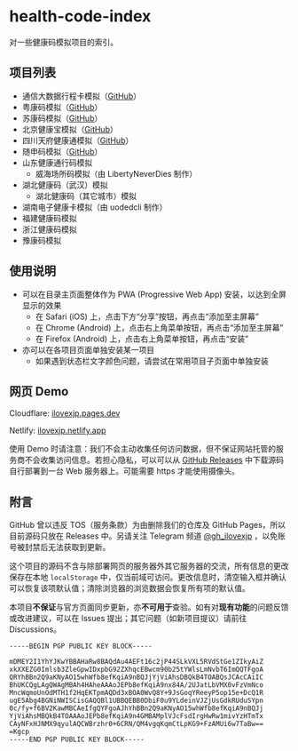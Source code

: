 # health-code-index

对一些健康码模拟项目的索引。

## 项目列表

- 通信大数据行程卡模拟（[GitHub](https://github.com/ilovexjp/trip-card)）
- 粤康码模拟（[GitHub](https://github.com/ilovexjp/ykm-simulator)）
- 苏康码模拟（[GitHub](https://github.com/ilovexjp/skm-simulator)）
- 北京健康宝模拟（[GitHub](https://github.com/ilovexjp/jkb-simulator)）
- 四川天府健康通模拟（[GitHub](https://github.com/ilovexjp/tfjkt-simulator)）
- 随申码模拟（[GitHub](https://github.com/ilovexjp/ssm-simulator)）
- 山东健康通行码模拟
  - 威海场所码模拟（由 LibertyNeverDies 制作）
- 湖北健康码（武汉）模拟
  - 湖北健康码（其它城市）模拟
- 湖南电子健康卡模拟（由 uodedcli 制作）
- 福建健康码模拟
- 浙江健康码模拟
- 豫康码模拟

## 使用说明

- 可以在目录主页面整体作为 PWA (Progressive Web App) 安装，以达到全屏显示的效果
  - 在 Safari (iOS) 上，点击下方“分享”按钮，再点击“添加至主屏幕”
  - 在 Chrome (Android) 上，点击右上角菜单按钮，再点击“添加至主屏幕”
  - 在 Firefox (Android) 上，点击右上角菜单按钮，再点击“安装”
- 亦可以在各项目页面单独安装某一项目
  - 如果遇到状态栏文字颜色问题，请尝试在常用项目子页面中单独安装

## 网页 Demo

Cloudflare: [ilovexjp.pages.dev](https://ilovexjp.pages.dev)

Netlify: [ilovexjp.netlify.app](https://ilovexjp.netlify.app)

使用 Demo 时请注意：我们不会主动收集任何访问数据，但不保证网站托管的服务商不会收集访问信息。若担心隐私，可以可以从 [GitHub Releases](https://github.com/ilovexjp/health-code-index/releases) 中下载源码自行部署到一台 Web 服务器上。可能需要 https 才能使用摄像头。

## 附言

GitHub 曾以违反 TOS（服务条款）为由删除我们的仓库及 GitHub Pages，所以目前源码只放在 Releases 中。另请关注 Telegram 频道 [@gh_ilovexjp](https://t.me/gh_ilovexjp) ，以免账号被封禁后无法获取到更新。

这个项目的源码不含与除部署网页的服务器外其它服务器的交流，所有信息的更改保存在本地 `localStorage` 中，仅当前域可访问。更改信息时，清空输入框并确认可以恢复该项默认值；清除浏览器的浏览数据会恢复所有项的默认值。

本项目**不保证**与官方页面同步更新，亦**不可用于**查验。如有对**现有功能**的问题反馈或改进建议，可以在 Issues 提出；其它问题（如新项目提议）请前往 Discussions。

```
-----BEGIN PGP PUBLIC KEY BLOCK-----

mDMEY2I1YhYJKwYBBAHaRw8BAQdAu4AEFt16c2jP44SLkVXL5RVdStGe1ZIkyAiZ
xkXXEZG0Imlsb3ZleGpwIDxpbG92ZXhqcEBwcm90b25tYWlsLmNvbT6ImQQTFgoA
QRYhBBn2Q9aKNyAO15whWfb8efKqiA9nBQJjYjViAhsDBQkB4TOABQsJCAcCAiIC
BhUKCQgLAgQWAgMBAh4HAheAAAoJEPb8efKqiA9nx84A/2UJatLbVMX0vFzVmNco
MncWqmoUnOdMTH1f2HqEKTpmAQDd3xBOA0WvQ8Y+9JsGoqYReeyP5op15e+DcQ1R
ugE5Abg4BGNiNWISCisGAQQBl1UBBQEBB0DbiF0u9YLdeinVJZjUsGdkRUduSYpn
0c/fy+f6BV2KawMBCAeIfgQYFgoAJhYhBBn2Q9aKNyAO15whWfb8efKqiA9nBQJj
YjViAhsMBQkB4TOAAAoJEPb8efKqiA9n4GMBAMplVJcFsdIrgHwRw1mivYzHTmTx
CAyNFxHJNMX9qyulAQCWBrzhr0+6CRN/QM4vgqKqmCtLpKG9+FzAMUi6w7TaBw==
=Kgcp
-----END PGP PUBLIC KEY BLOCK-----
```
